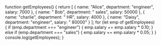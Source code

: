 function getEmployees() {
    return [
        { name: "Alice", department: "engineer", salary: 7000 },
        { name: " Bob", department: " sales", salary: 50000 },
        { name: "charlie", department: " HR", salary: 4000 },
        { name: "Daisy", department: "engineer", salary: " 80000" }
    ];
    for (let emp of getEmployees) {
        if (emp.department === "engineer") {
            emp.salary += emp.salary * 0.10;
        } else if (emp.department === "sales") {
            emp.salary += emp.salary * 0.05;
        }
    }
    console.log(getEmployees);
}
